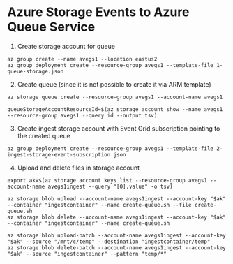 # Azure Storage Events to Azure Queue Service

1. Create storage account for queue
```
az group create --name avegs1 --location eastus2
az group deployment create --resource-group avegs1 --template-file 1-queue-storage.json
```
2. Create queue (since it is not possible to create it via ARM template)
```
az storage queue create --resource-group avegs1 --account-name avegs1

queueStorageAccountResourceId=$(az storage account show --name avegs1 --resource-group avegs1 --query id --output tsv)
```
3. Create ingest storage account with Event Grid subscription pointing to the created queue
```
az group deployment create --resource-group avegs1 --template-file 2-ingest-storage-event-subscription.json
```
4. Upload and delete files in storage account
```
export ak=$(az storage account keys list --resource-group avegs1 --account-name avegs1ingest --query "[0].value" -o tsv)

az storage blob upload --account-name avegs1ingest --account-key "$ak" --container "ingestcontainer" --name create-queue.sh --file create-queue.sh
az storage blob delete --account-name avegs1ingest --account-key "$ak" --container "ingestcontainer" --name create-queue.sh

az storage blob upload-batch --account-name avegs1ingest --account-key "$ak" --source "/mnt/c/temp" --destination "ingestcontainer/temp"
az storage blob delete-batch --account-name avegs1ingest --account-key "$ak" --source "ingestcontainer" --pattern "temp/*"
```